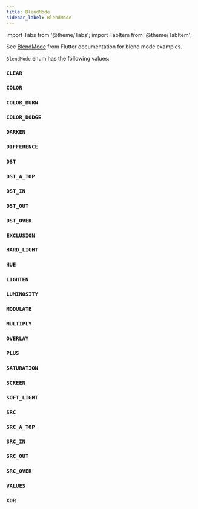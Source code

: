 ```yaml
---
title: BlendMode
sidebar_label: BlendMode
---
```

import Tabs from '@theme/Tabs';
import TabItem from '@theme/TabItem';

See [BlendMode](https://api.flutter.dev/flutter/dart-ui/BlendMode.html) from Flutter documentation for blend mode examples.

`BlendMode` enum has the following values:

### `CLEAR`
### `COLOR`
### `COLOR_BURN`
### `COLOR_DODGE`
### `DARKEN`
### `DIFFERENCE`
### `DST`
### `DST_A_TOP`
### `DST_IN`
### `DST_OUT`
### `DST_OVER`
### `EXCLUSION`
### `HARD_LIGHT`
### `HUE`
### `LIGHTEN`
### `LUMINOSITY`
### `MODULATE`
### `MULTIPLY`
### `OVERLAY`
### `PLUS`
### `SATURATION`
### `SCREEN`
### `SOFT_LIGHT`
### `SRC`
### `SRC_A_TOP`
### `SRC_IN`
### `SRC_OUT`
### `SRC_OVER`
### `VALUES`
### `XOR`
